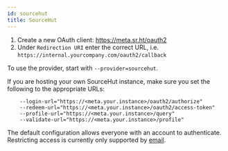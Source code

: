 ```yaml
---
id: sourcehut
title: SourceHut
---
```


1.  Create a new OAuth client: https://meta.sr.ht/oauth2
2.  Under `Redirection URI` enter the correct URL, i.e.
    `https://internal.yourcompany.com/oauth2/callback`

To use the provider, start with `--provider=sourcehut`.

If you are hosting your own SourceHut instance, make sure you set the following
to the appropriate URLs:

```shell
    --login-url="https://<meta.your.instance>/oauth2/authorize"
    --redeem-url="https://<meta.your.instance>/oauth2/access-token"
    --profile-url="https://<meta.your.instance>/query"
    --validate-url="https://<meta.your.instance>/profile"
```

The default configuration allows everyone with an account to authenticate.
Restricting access is currently only supported by
[email](#email-authentication).

